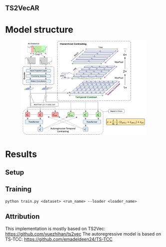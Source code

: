 ## TS2VecAR

# Model structure

<p align="center">
<img src="paper/ts2vecar.png" width="400" class="center">
</p>

# Results

## Setup




## Training


```(bash)
python train.py <dataset> <run_name> --loader <loader_name>
```



## Attribution

This implementation is mostly based on TS2Vec: https://github.com/yuezhihan/ts2vec
The autoregressive model is based on TS-TCC: https://github.com/emadeldeen24/TS-TCC
